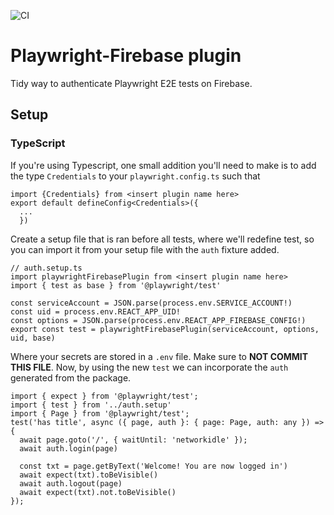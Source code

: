 ![CI](https://github.com/nearform/hub-template/actions/workflows/ci.yml/badge.svg?event=push)

# Playwright-Firebase plugin

Tidy way to authenticate Playwright E2E tests on Firebase. 

## Setup
### TypeScript
If you're using Typescript, one small addition you'll need to make is to add the type `Credentials` to your `playwright.config.ts` such that
```
import {Credentials} from <insert plugin name here>
export default defineConfig<Credentials>({
  ...
  })
```

Create a setup file that is ran before all tests, where we'll redefine test, so you can import it from your setup file with the `auth` fixture added.
```
// auth.setup.ts
import playwrightFirebasePlugin from <insert plugin name here>
import { test as base } from '@playwright/test'

const serviceAccount = JSON.parse(process.env.SERVICE_ACCOUNT!)
const uid = process.env.REACT_APP_UID!
const options = JSON.parse(process.env.REACT_APP_FIREBASE_CONFIG!)
export const test = playwrightFirebasePlugin(serviceAccount, options, uid, base)
```
Where your secrets are stored in a `.env` file. Make sure to **NOT COMMIT THIS FILE**. 
Now, by using the new `test` we can incorporate the `auth` generated from the package.
```
import { expect } from '@playwright/test';
import { test } from '../auth.setup'
import { Page } from '@playwright/test';
test('has title', async ({ page, auth }: { page: Page, auth: any }) => {
  await page.goto('/', { waitUntil: 'networkidle' });
  await auth.login(page)

  const txt = page.getByText('Welcome! You are now logged in')
  await expect(txt).toBeVisible()
  await auth.logout(page)
  await expect(txt).not.toBeVisible()
});
```
